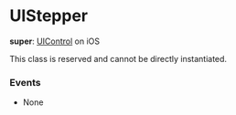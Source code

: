 # UIStepper

**super**: [UIControl](UIControl.md) on iOS

This class is reserved and cannot be directly instantiated.

### Events

* None</ul>

</ul>

